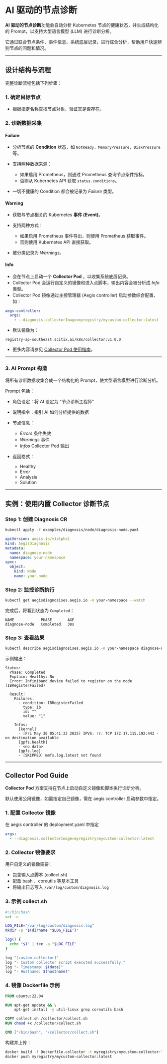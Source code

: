 # AI 驱动的节点诊断

**AI 驱动的节点诊断**功能会自动分析 Kubernetes 节点的健康状态，并生成结构化的 Prompt，以支持大型语言模型 (LLM) 进行诊断分析。

它通过联合节点条件、事件信息、系统底层记录，进行综合分析，帮助用户快速辨别节点的问题和情况。

---

## 设计结构与流程

完整诊断流程包括下列步骤：

### 1. 确定目标节点

* 根据指定名称查找节点对象，验证其是否存在。

### 2. 诊断数据采集

#### **Failure**

* 分析节点的 **Condition** 状态，如 `NotReady`，`MemoryPressure`，`DiskPressure`等。
* 支持两种数据来源：

  * 如果启用 Prometheus，则通过 Prometheus 查询节点条件指标。
  * 否则从 Kubernetes API 获取 `status.conditions`。
* 一切不健康的 Condition 都会被记录为 *Failure* 类型。

#### **Warning**

* 获取与节点相关的 Kubernetes **事件 (Event)**。
* 支持两种方式：

  * 如果启用 Prometheus 事件导出，则使用 Prometheus 获取事件。
  * 否则使用 Kubernetes API 直接获取。
* 被分类记录为 *Warnings*。

#### **Info**

* 会在节点上启动一个 **Collector Pod** ，以收集系统底层记录。
* Collector Pod 会运行自定义的镜像和进入点脚本，输出内容会被分析成 *Info* 类型。
* Collector Pod 镜像通过主控管理器 (Aegis controller) 启动参数综合配置，如：

```yaml
aegs-controller:
  args:
    - --diagnosis.collectorImage=myregistry/mycustom-collector:latest
```

* 默认镜像为：

```text
registry-ap-southeast.scitix.ai/k8s/collector:v1.0.0
```

* 更多内容请参见 [Collector Pod 使用指南](#collector-pod-guide)。

---

### 3. AI Prompt 构造

将所有诊断数据收集合成一个结构化的 Prompt，使大型语言模型进行诊断分析。

Prompt 包括：

* 角色设定：将 AI 设定为 "节点诊断工程师"
* 说明指令：指引 AI 如何分析提供的数据
* 节点信息：

  * *Errors* 条件失效
  * *Warnings* 事件
  * *Infos* Collector Pod 输出
* 返回格式：

  * Healthy
  * Error
  * Analysis
  * Solution

---

## 实例：使用内置 Collector 诊断节点

### Step 1: 创建 Diagnosis CR

```bash
kubectl apply -f examples/diagnosis/node/diagnosis-node.yaml
```

```yaml
apiVersion: aegis.io/v1alpha1
kind: AegisDiagnosis
metadata:
  name: diagnose-node
  namespace: your-namespace
spec:
  object:
    kind: Node
    name: your-node
```

### Step 2: 监控诊断执行

```bash
kubectl get aegisdiagnosises.aegis.io -n your-namespace --watch
```

完成后，将看到状态为 `Completed`：

```
NAME            PHASE       AGE
diagnose-node   Completed   38s
```

### Step 3: 查看结果

```bash
kubectl describe aegisdiagnosises.aegis.io -n your-namespace diagnose-node
```

示例输出：

```
Status:
  Phase: Completed
  Explain: Healthy: No
  Error: Infiniband device failed to register on the node (IBRegisterFailed)

  Result:
    Failures:
      - condition: IBRegisterFailed
        type: ib
        id: ""
        value: "1"

    Infos:
      [kernel]
      - [Fri May 30 05:41:33 2025] IPVS: rr: TCP 172.17.115.192:443 - no destination available
      [gpfs.health]
      - <no data>
      [gpfs.log]
      - [SKIPPED] mmfs.log.latest not found
```

---

## Collector Pod Guide

**Collector Pod** 方案支持在节点上启动自定义镜像和脚本执行诊断分析。

默认使用公用镜像，如需指定自己镜像，需在 aegis controller 启动参数中指定。

### 1. 配置 Collector 镜像

在 aegis controller 的 deployment.yaml 中指定

```yaml
args:
  - --diagnosis.collectorImage=myregistry/mycustom-collector:latest
```

### 2. Collector 镜像要求

用户自定义的镜像需要：

* 包含输入点脚本 (collect.sh)
* 配备 bash 、coreutils 等基本工具
* 将输出日志写入 `/var/log/custom/diagnosis.log`

### 3. 示例 collect.sh

```bash
#!/bin/bash
set -e

LOG_FILE="/var/log/custom/diagnosis.log"
mkdir -p "$(dirname "$LOG_FILE")"

log() {
  echo "$1" | tee -a "$LOG_FILE"
}

log "[custom.collector]"
log "- Custom collector script executed successfully."
log "- Timestamp: $(date)"
log "- Hostname: $(hostname)"
```

### 4. 镜像 Dockerfile 示例

```dockerfile
FROM ubuntu:22.04

RUN apt-get update && \
    apt-get install -y util-linux grep coreutils bash

COPY collect.sh /collector/collect.sh
RUN chmod +x /collector/collect.sh

CMD ["/bin/bash", "/collector/collect.sh"]
```

构建并上传：

```bash
docker build -f Dockerfile.collector -t myregistry/mycustom-collector:latest .
docker push myregistry/mycustom-collector:latest
```
